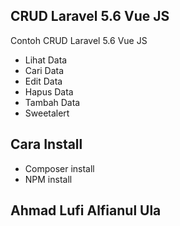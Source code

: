 ## CRUD Laravel 5.6 Vue JS

Contoh CRUD Laravel 5.6 Vue JS 

- Lihat Data
- Cari Data
- Edit Data
- Hapus Data
- Tambah Data
- Sweetalert

## Cara Install

- Composer install
- NPM install

## Ahmad Lufi Alfianul Ula